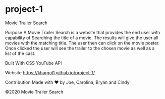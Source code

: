 # project-1
Movie Trailer Search 

Purpose
A Movie Trailer Search is a website that provides the end user with capability of Searching the title of a movie. The results will give the user all movies with the matching title. The user then can click on the movie poster. Once clicked the user will see the trailer to the chosen movie as well as a list of the cast.  

Built With
CSS
YouTube API 

Website
https://khargol1.github.io/project-1/

Contribution
Made with ❤️ by Joe, Carolina, Bryan and Cindy 

©️2020 Movie Trailer Search 
